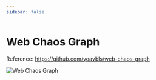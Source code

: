 ```yaml
---
sidebar: false
---
```


# Web Chaos Graph

Reference: https://github.com/yoavbls/web-chaos-graph

![Web Chaos Graph](../assets/web-chaos-graph.png)
